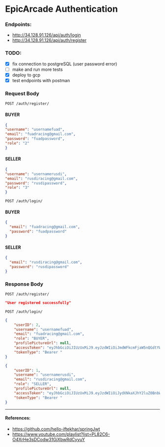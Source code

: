 # EpicArcade Authentication

### Endpoints: 
- http://34.128.91.126/api/auth/login
- http://34.128.91.126/api/auth/register

### TODO:
- [x] fix connection to postgreSQL (user password error)
- [ ] make and run more tests
- [x] deploy to gcp
- [x] test endpoints with postman

### Request Body
`POST /auth/register/`
#### BUYER
```json
{
"username": "usernamefuad",
"email": "fuadracing@gmail.com",
"password": "fuadpassword",
"role": "2"
}
```
#### SELLER
```json
{
"username": "usernamerusdi",
"email": "rusdiracing@gmail.com",
"password": "rusdipassword",
"role": "3"
}
```

`POST /auth/login/`
#### BUYER
```json
{
  "email": "fuadracing@gmail.com",
  "password": "fuadpassword"
}
```
#### SELLER
```json
{
  "email": "rusdiracing@gmail.com",
  "password": "rusdipassword"
}
```

### Response Body
`POST /auth/register/`
```json
"User registered successfully"
```

`POST /auth/login/`
```json
{
    "userID": 2,
    "username": "usernamefuad",
    "email": "fuadracing@gmail.com",
    "role": "BUYER",
    "profilePictureUrl": null,
    "accessToken": "eyJhbGciOiJIUzUxMiJ9.eyJzdWIiOiJmdWFkcmFjaW5nQGdtYWlsLmNvbSIsImlhdCI6MTcxNjYzODAxNCwiZXhwIjoxNzE2NjM4MDg0fQ.rMGRvZm1UYHbo7bzsUJUDBzYK8wEVwyCYnTDp94pD4kJn3-_Dr9xUv3ZWTeb7i1-5cqOXuxtCSezv4XAhniJbQ",
    "tokenType": "Bearer "
}
```
```json
{
    "userID": 1,
    "username": "usernamerusdi",
    "email": "rusdiracing@gmail.com",
    "role": "SELLER",
    "profilePictureUrl": null,
    "accessToken": "eyJhbGciOiJIUzUxMiJ9.eyJzdWIiOiJydXNkaXJhY2luZ0BnbWFpbC5jb20iLCJpYXQiOjE3MTY2MzgwMDYsImV4cCI6MTcxNjYzODA3Nn0.QnRhDJJgh914qUc7Ffk_AnogtA292EMyDo12j0o4YdRuySTfFLc4cijJPDtuPJ_qYI8H48saE3MsMduQbaSAKw",
    "tokenType": "Bearer "
}
```


---

#### References:
- https://github.com/hello-iftekhar/springJwt
- https://www.youtube.com/playlist?list=PL82C6-O4XrHe3sDCodw31GjXbwRdCyyuY

